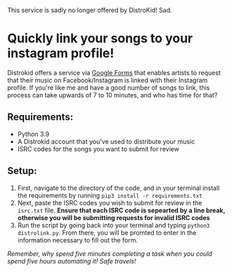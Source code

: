 This service is sadly no longer offered by DistroKid! Sad. 

# Quickly link your songs to your instagram profile!

Distrokid offers a service via [Google Forms](https://docs.google.com/forms/d/e/1FAIpQLSe9C_btqqUr9zQoQEwH525_z2ZAQazP5wU4ysTCyNo0KXmu9g/viewform) that enables artists to request that their music on Facebook/Instagram is linked with their Instagram profile. If you're like me and have a good number of songs to link, this process can take upwards of 7 to 10 minutes, and who has time for that?  

## Requirements:
- Python 3.9
- A Distrokid account that you've used to distribute your music
- ISRC codes for the songs you want to submit for review

## Setup:
1. First, navigate to the directory of the code, and in your terminal install the requirements by running ` pip3 install -r requirements.txt `
2. Next, paste the ISRC codes you wish to submit for review in the `isrc.txt` file. **Ensure that each ISRC code is sepearted by a line break, otherwise you will be submitting requests for invalid ISRC codes**
3. Run the script by going back into your terminal and typing ` python3 distrolink.py `. From there, you will be promted to enter in the information necessary to fill out the form.

*Remember, why spend five minutes completing a task when you could spend five hours automating it! Safe travels!*
